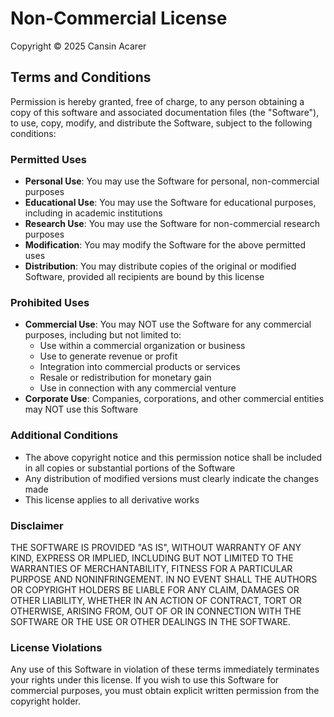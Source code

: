 # Non-Commercial License

Copyright © 2025 Cansin Acarer

## Terms and Conditions

Permission is hereby granted, free of charge, to any person obtaining a copy of this software and associated documentation files (the "Software"), to use, copy, modify, and distribute the Software, subject to the following conditions:

### Permitted Uses

- **Personal Use**: You may use the Software for personal, non-commercial purposes
- **Educational Use**: You may use the Software for educational purposes, including in academic institutions
- **Research Use**: You may use the Software for non-commercial research purposes
- **Modification**: You may modify the Software for the above permitted uses
- **Distribution**: You may distribute copies of the original or modified Software, provided all recipients are bound by this license

### Prohibited Uses

- **Commercial Use**: You may NOT use the Software for any commercial purposes, including but not limited to:
  - Use within a commercial organization or business
  - Use to generate revenue or profit
  - Integration into commercial products or services
  - Resale or redistribution for monetary gain
  - Use in connection with any commercial venture
- **Corporate Use**: Companies, corporations, and other commercial entities may NOT use this Software

### Additional Conditions

- The above copyright notice and this permission notice shall be included in all copies or substantial portions of the Software
- Any distribution of modified versions must clearly indicate the changes made
- This license applies to all derivative works

### Disclaimer

THE SOFTWARE IS PROVIDED "AS IS", WITHOUT WARRANTY OF ANY KIND, EXPRESS OR IMPLIED, INCLUDING BUT NOT LIMITED TO THE WARRANTIES OF MERCHANTABILITY, FITNESS FOR A PARTICULAR PURPOSE AND NONINFRINGEMENT. IN NO EVENT SHALL THE AUTHORS OR COPYRIGHT HOLDERS BE LIABLE FOR ANY CLAIM, DAMAGES OR OTHER LIABILITY, WHETHER IN AN ACTION OF CONTRACT, TORT OR OTHERWISE, ARISING FROM, OUT OF OR IN CONNECTION WITH THE SOFTWARE OR THE USE OR OTHER DEALINGS IN THE SOFTWARE.

### License Violations

Any use of this Software in violation of these terms immediately terminates your rights under this license. If you wish to use this Software for commercial purposes, you must obtain explicit written permission from the copyright holder.
